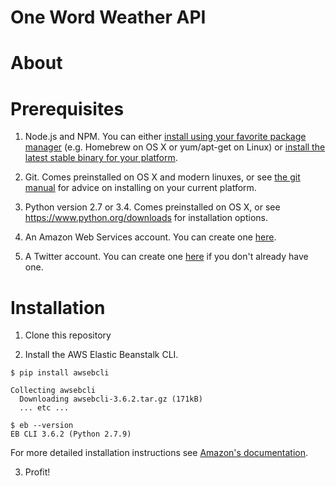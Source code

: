 One Word Weather API
====================

# About

# Prerequisites

1. Node.js and NPM. You can either [install using your favorite package manager](https://nodejs.org/en/download/package-manager) (e.g. Homebrew on OS X or yum/apt-get on Linux) or [install the latest stable binary for your platform](https://nodejs.org/en/download/stable).

2. Git. Comes preinstalled on OS X and modern linuxes, or see [the git manual](https://git-scm.com/book/en/v2/Getting-Started-Installing-Git) for advice on installing on your current platform.

3. Python version 2.7 or 3.4. Comes preinstalled on OS X, or see https://www.python.org/downloads for installation options.

4. An Amazon Web Services account. You can create one [here](https://www.amazon.com/ap/signin).

5. A Twitter account. You can create one [here](https://twitter.com/signup) if you don't already have one.

# Installation

1. Clone this repository

2. Install the AWS Elastic Beanstalk CLI.

```
$ pip install awsebcli

Collecting awsebcli
  Downloading awsebcli-3.6.2.tar.gz (171kB)
  ... etc ...

$ eb --version
EB CLI 3.6.2 (Python 2.7.9)
```

For more detailed installation instructions see [Amazon's documentation](https://docs.aws.amazon.com/elasticbeanstalk/latest/dg/eb-cli3-install.html).

3. Profit!



